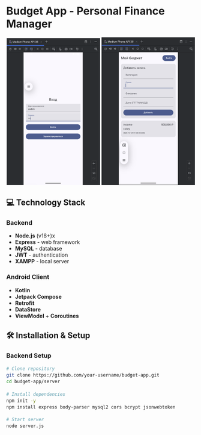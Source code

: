 # Budget App - Personal Finance Manager

<div align="center">
  <img src="ReadmePhotos/screenshot_login.png" width="49.5%"/>
    <img src="ReadmePhotos/screenshot_main.png" width="49.5%"/>
</div>

## 💻 Technology Stack

### Backend
- **Node.js** (v18+)x
- **Express** - web framework
- **MySQL** - database
- **JWT** - authentication
- **XAMPP** - local server

### Android Client
- **Kotlin**
- **Jetpack Compose**
- **Retrofit**
- **DataStore**
- **ViewModel** + **Coroutines**

## 🛠️ Installation & Setup

### Backend Setup

```bash
# Clone repository
git clone https://github.com/your-username/budget-app.git
cd budget-app/server

# Install dependencies
npm init -y
npm install express body-parser mysql2 cors bcrypt jsonwebtoken

# Start server
node server.js
